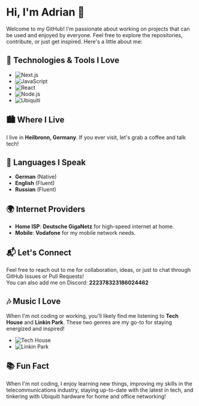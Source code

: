 # Hi, I'm Adrian 👋

Welcome to my GitHub! I'm passionate about working on projects that can be used and enjoyed by everyone. Feel free to explore the repositories, contribute, or just get inspired. Here's a little about me:

## 🔧 Technologies & Tools I Love

- ![Next.js](https://img.shields.io/badge/-Next.js-000000?style=flat&logo=nextdotjs&logoColor=ffffff) 
- ![JavaScript](https://img.shields.io/badge/-JavaScript-000000?style=flat&logo=javascript&logoColor=yellow)
- ![React](https://img.shields.io/badge/-React-000000?style=flat&logo=react&logoColor=61DAFB)
- ![Node.js](https://img.shields.io/badge/-Node.js-000000?style=flat&logo=node.js&logoColor=green)
- ![Ubiquiti](https://img.shields.io/badge/-Ubiquiti-000000?style=flat&logo=ubiquiti&logoColor=blue)

## 🏙️ Where I Live

I live in **Heilbronn, Germany**. If you ever visit, let's grab a coffee and talk tech!

## 💬 Languages I Speak

- **German** (Native)
- **English** (Fluent)
- **Russian** (Fluent)

## 🌍 Internet Providers

- **Home ISP**: **Deutsche GigaNetz** for high-speed internet at home.
- **Mobile**: **Vodafone** for my mobile network needs.

## 📬 Let's Connect

Feel free to reach out to me for collaboration, ideas, or just to chat through GitHub Issues or Pull Requests!  
You can also add me on Discord: **222378323186024462**

## 🎶 Music I Love

When I'm not coding or working, you'll likely find me listening to **Tech House** and **Linkin Park**. These two genres are my go-to for staying energized and inspired!

- ![Tech House](https://upload.wikimedia.org/wikipedia/commons/7/7b/Techno_music_logo.svg)
- ![Linkin Park](https://upload.wikimedia.org/wikipedia/commons/9/97/Linkin_Park_logo.svg)

## 📚 Fun Fact

When I'm not coding, I enjoy learning new things, improving my skills in the telecommunications industry, staying up-to-date with the latest in tech, and tinkering with Ubiquiti hardware for home and office networking!
